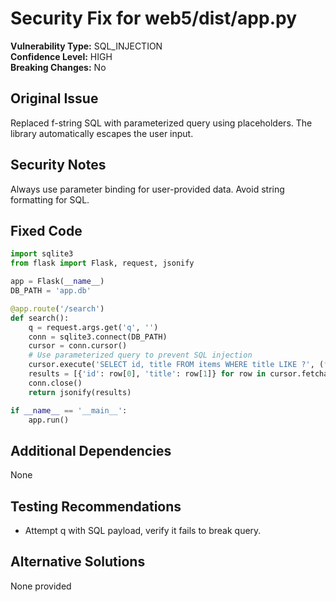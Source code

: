 # Security Fix for web5/dist/app.py

**Vulnerability Type:** SQL_INJECTION  
**Confidence Level:** HIGH  
**Breaking Changes:** No

## Original Issue
Replaced f-string SQL with parameterized query using placeholders. The library automatically escapes the user input.

## Security Notes
Always use parameter binding for user-provided data. Avoid string formatting for SQL.

## Fixed Code
```py
import sqlite3
from flask import Flask, request, jsonify

app = Flask(__name__)
DB_PATH = 'app.db'

@app.route('/search')
def search():
    q = request.args.get('q', '')
    conn = sqlite3.connect(DB_PATH)
    cursor = conn.cursor()
    # Use parameterized query to prevent SQL injection
    cursor.execute('SELECT id, title FROM items WHERE title LIKE ?', (f'%{q}%',))
    results = [{'id': row[0], 'title': row[1]} for row in cursor.fetchall()]
    conn.close()
    return jsonify(results)

if __name__ == '__main__':
    app.run()
```

## Additional Dependencies
None

## Testing Recommendations
- Attempt q with SQL payload, verify it fails to break query.

## Alternative Solutions
None provided
